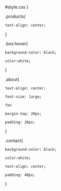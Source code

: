 #style.css
}

.products{

    text-align: center;

}

.box:hover{

    background-color: black;

    color:white;

}

.about{

    text-align: center;

    font-size: large;

    fon

    margin-top: 20px;

    padding: 20px;

   

}

.contact{

    background-color: black;

    color:white;

    text-align: center;

    padding: 40px;

}
